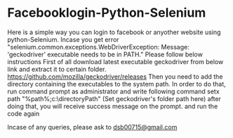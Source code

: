 # Facebooklogin-Python-Selenium
Here is a simple way you can login to facebook or anyother website using python-Selenium.
Incase you get error "selenium.common.exceptions.WebDriverException: Message: 'geckodriver' executable needs to be in PATH."
Please follow below instructions
First of all download latest executable geckodriver from below link and extract it to certain folder.
https://github.com/mozilla/geckodriver/releases
Then you need to add the directory containing the executables to the system path.
In order to do that, run command prompt as administrator and write following command
setx path "%path%;c:\directoryPath" (Set geckodriver's folder path here)
after doing that, you will receive success message on the prompt. and run the code again


Incase of any queries, please ask to dsb00715@gmail.com
